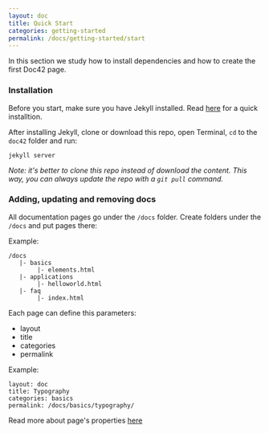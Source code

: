 ```yaml
---
layout: doc
title: Quick Start
categories: getting-started
permalink: /docs/getting-started/start
---
```


In this section we study how to install dependencies and how to create the first Doc42 page.

### Installation

Before you start, make sure you have Jekyll installed. Read [here](/docs/getting-started/installing-jekyll) for a quick installtion.

After installing Jekyll, clone or download this repo, open Terminal, `cd` to the `doc42` folder and run:

```
jekyll server
```

*Note: it's better to clone this repo instead of download the content. This way, you can always update the repo with a `git pull` command.*

### Adding, updating and removing docs

All documentation pages go under the `/docs` folder. Create folders under the `/docs` and put pages there:

Example:

```
/docs
   |- basics
        |- elements.html
   |- applications
        |- helloworld.html
   |- faq
        |- index.html
```

Each page can define this parameters:

- layout
- title
- categories
- permalink

Example: 

```
layout: doc
title: Typography
categories: basics
permalink: /docs/basics/typography/
```

Read more about page's properties [here](/docs/basics/pages)
